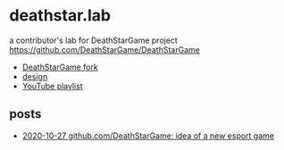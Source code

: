 # deathstar.lab
a contributor's lab for DeathStarGame project https://github.com/DeathStarGame/DeathStarGame

- [DeathStarGame fork](https://github.com/sergeiudris/DeathStarGame)
- [design](./docs/design/design.md)
- [YouTube playlist](https://www.youtube.com/playlist?list=PLB3Zd-VQLPGuZkUljCyjiWJ4w9ECGanpJ)


## posts

- [2020-10-27 github.com/DeathStarGame: idea of a new esport game](./posts/2020-10-27-idea-of-a-new-esport-game.md)